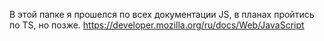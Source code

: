 В этой папке я прошелся по всех документации JS, в планах пройтись по TS, но позже. 
https://developer.mozilla.org/ru/docs/Web/JavaScript